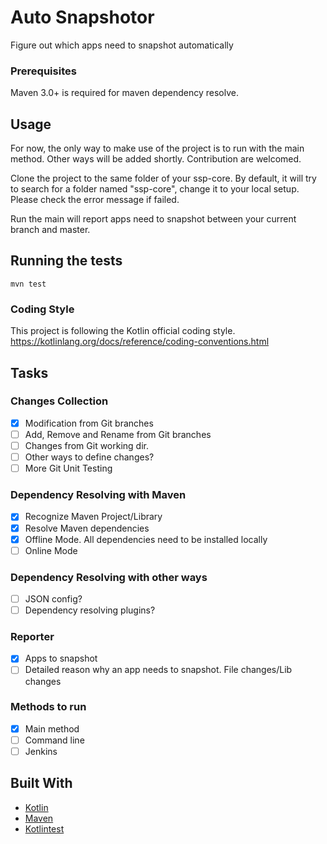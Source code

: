 # Auto Snapshotor

Figure out which apps need to snapshot automatically


### Prerequisites

Maven 3.0+ is required for maven dependency resolve.

## Usage

For now, the only way to make use of the project is to run with the main method. Other ways will be added shortly. 
Contribution are welcomed.

Clone the project to the same folder of your ssp-core. By default, it will try to search for a folder named "ssp-core",
 change it to your local setup. Please check the error message if failed.

Run the main will report apps need to snapshot between your current branch and master. 


## Running the tests

```
mvn test
```


### Coding Style

This project is following the Kotlin official coding style. 
https://kotlinlang.org/docs/reference/coding-conventions.html

## Tasks

### Changes Collection
- [x] Modification from Git branches
- [ ] Add, Remove and Rename from Git branches
- [ ] Changes from Git working dir.
- [ ] Other ways to define changes? 
- [ ] More Git Unit Testing

### Dependency Resolving with Maven
- [x] Recognize Maven Project/Library
- [x] Resolve Maven dependencies
- [x] Offline Mode. All dependencies need to be installed locally
- [ ] Online Mode

### Dependency Resolving with other ways
- [ ] JSON config?
- [ ] Dependency resolving plugins?  

### Reporter
- [x] Apps to snapshot
- [ ] Detailed reason why an app needs to snapshot. File changes/Lib changes

### Methods to run
- [x] Main method
- [ ] Command line
- [ ] Jenkins

## Built With

* [Kotlin](https://kotlinlang.org/)
* [Maven](https://maven.apache.org/)
* [Kotlintest](https://github.com/kotlintest/kotlintest)
